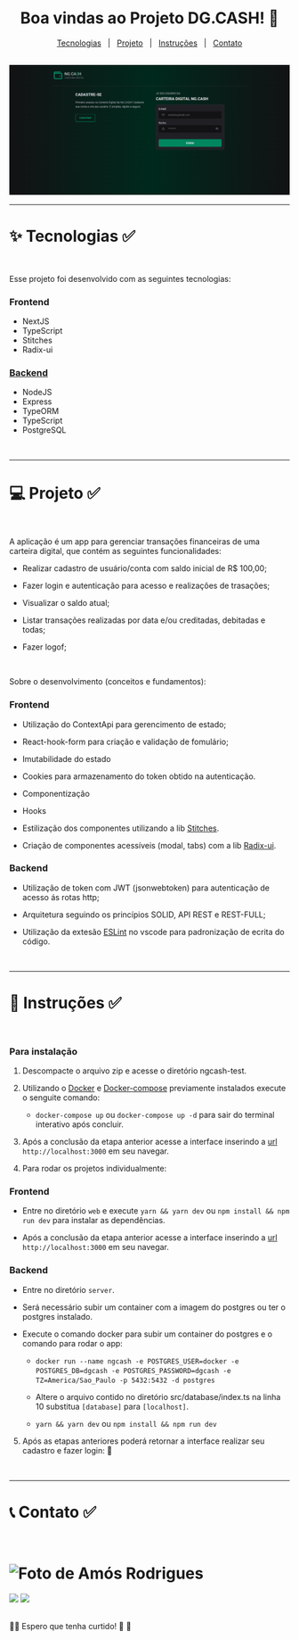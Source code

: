 <div align="center">
  <h1>
    Boa vindas ao Projeto DG.CASH! 🚀
  </h1>
<p align="center">
  <a href="#tecnologias">Tecnologias</a>&nbsp;&nbsp; |&nbsp;&nbsp;
  <a href="#projeto">Projeto</a>&nbsp;&nbsp; |&nbsp;&nbsp;
  <a href="#instruções">Instruções</a>&nbsp;&nbsp; |&nbsp;&nbsp;
  <a href="#contato">Contato</a>
</p>
<br>
    <img alt="App DG.CASH" title="DG.CASH Cateira Digital" src="./public/capa.png" />
</div>

---

<h1 id="tecnologias">✨ Tecnologias ✅</h1>

<br>

Esse projeto foi desenvolvido com as seguintes tecnologias:

### Frontend

- NextJS
- TypeScript
- Stitches
- Radix-ui

### [Backend](https://github.com/amosrodrigues/api-digital-cash)

- NodeJS
- Express
- TypeORM
- TypeScript
- PostgreSQL

<br>

---

<h1 id="projeto">💻 Projeto ✅</h1>

<br>

A aplicação é um app para gerenciar transações financeiras de uma carteira digital, que contém as seguintes funcionalidades:

- Realizar cadastro de usuário/conta com saldo inicial de R$ 100,00;

- Fazer login e autenticação para acesso e realizações de trasações;

- Visualizar o saldo atual;

- Listar transações realizadas por data e/ou creditadas, debitadas e todas;

- Fazer logof;

<br>

Sobre o desenvolvimento (conceitos e fundamentos):

### Frontend

- Utilização do ContextApi para gerencimento de estado;

- React-hook-form para criação e validação de fomulário;

- Imutabilidade do estado

- Cookies para armazenamento do token obtido na autenticação.

- Componentização

- Hooks

- Estilização dos componentes utilizando a lib [Stitches](https://stitches.dev/).

- Criação de componentes acessíveis (modal, tabs) com a lib [Radix-ui](https://www.radix-ui.com/).

### Backend

- Utilização de token com JWT (jsonwebtoken) para autenticação de acesso ás rotas http;

- Arquitetura seguindo os princípios SOLID, API REST e REST-FULL;

- Utilização da extesão [ESLint](https://eslint.org/) no vscode para padronização de ecrita do código.

<br>

---

<h1 id="instruções"> 🚀 Instruções ✅</h1>

<br>

### Para instalação

1. Descompacte o arquivo zip e acesse o diretório ngcash-test.

2. Utilizando o [Docker](https://www.docker.com/) e [Docker-compose](https://docs.docker.com/compose/) previamente instalados execute o senguite comando:

   - `docker-compose up` ou `docker-compose up -d` para sair do terminal interativo após concluir.

3. Após a conclusão da etapa anterior acesse a interface inserindo a [url](http://localhost:3000) `http://localhost:3000` em seu navegar.

4. Para rodar os projetos individualmente:

### Frontend

- Entre no diretório `web` e execute `yarn && yarn dev` ou `npm install && npm run dev` para instalar as dependências.

- Após a conclusão da etapa anterior acesse a interface inserindo a [url](http://localhost:3000) `http://localhost:3000` em seu navegar.

### Backend

- Entre no diretório `server`.

- Será necessário subir um container com a imagem do postgres ou ter o postgres instalado.

- Execute o comando docker para subir um container do postgres e o comando para rodar o app:

  - `docker run --name ngcash -e POSTGRES_USER=docker -e POSTGRES_DB=dgcash -e POSTGRES_PASSWORD=dgcash -e TZ=America/Sao_Paulo -p 5432:5432 -d postgres`

  - Altere o arquivo contido no diretório src/database/index.ts na linha 10 substitua `[database]` para `[localhost]`.

  - `yarn && yarn dev` ou `npm install && npm run dev`

5. Após as etapas anteriores poderá retornar a interface realizar seu cadastro e fazer login: 🎲

<br>

---

<h1 id="contato">📞 Contato ✅</h1>

<br>

<h1>
  <img alt="Foto de Amós Rodrigues" title="Amós Rodrigues" src="https://avatars.githubusercontent.com/u/73254602?v=4" width="200px"  />
</h1>

<div> 
  <a href = "mailto:amos.adm.rh@gmail.com"><img src="https://img.shields.io/badge/-Gmail-%23333?style=for-the-badge&logo=gmail&logoColor=white" target="_blank"></a>
  <a href="https://www.linkedin.com/in/amos-rodrigues-dev" target="_blank"><img src="https://img.shields.io/badge/-LinkedIn-%230077B5?style=for-the-badge&logo=linkedin&logoColor=white" target="_blank"></a> 
</div>

<br>

👋🏻 Espero que tenha curtido! 💜 💚
